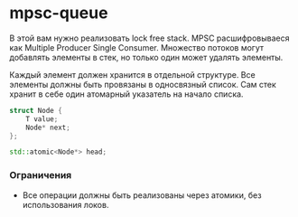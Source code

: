 # mpsc-queue

В этой вам нужно реализовать lock free stack. MPSC расшифровываеся как
Multiple Producer Single Consumer. Множество потоков могут добавлять элементы
в стек, но только один может удалять элементы.

Каждый элемент должен хранится в отдельной структуре. Все элементы
должны быть провязаны в односвязный список. Сам стек хранит
в себе один атомарный указатель на начало списка.

```c++
struct Node {
    T value;
    Node* next;
};

std::atomic<Node*> head;
```

### Ограничения
* Все операции должны быть реализованы через атомики, без использования локов.

